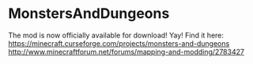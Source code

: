 # MonstersAndDungeons
The mod is now officially available for download! Yay!
Find it here:
https://minecraft.curseforge.com/projects/monsters-and-dungeons
http://www.minecraftforum.net/forums/mapping-and-modding/2783427

